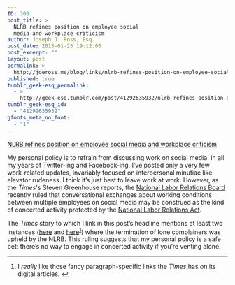 ```yaml
---
ID: 300
post_title: >
  NLRB refines position on employee social
  media and workplace criticism
author: Joseph J. Ross, Esq.
post_date: 2013-01-23 19:12:00
post_excerpt: ""
layout: post
permalink: >
  http://joeross.me/blog/links/nlrb-refines-position-on-employee-social-media-and/
published: true
tumblr_geek-esq_permalink:
  - >
    http://geek-esq.tumblr.com/post/41292635932/nlrb-refines-position-on-employee-social-media-and
tumblr_geek-esq_id:
  - "41292635932"
gfonts_meta_no_font:
  - "1"
---
```

<a href='http://www.nytimes.com/2013/01/22/technology/employers-social-media-policies-come-under-regulatory-scrutiny.html?pagewanted=all&amp;_r=0I'>NLRB refines position on employee social media and workplace criticism</a><div class="link_description"><p>My personal policy is to refrain from discussing work on social media. In all my years of Twitter-ing and Facebook-ing, I&#8217;ve posted only a very few work-related updates, invariably focused on interpersonal minutiae like elevator rudeness. I think it&#8217;s just best to leave work at work. However, as the <em>Times</em>'s Steven Greenhouse reports, the <a href="http://www.nlrb.gov/category/case-number/03-ca-027872" target="_blank">National Labor Relations Board</a> recently ruled that conversational exchanges about working conditions between multiple employees on social media may be construed as the kind of concerted activity protected by the <a href="http://www.nlrb.gov/national-labor-relations-act" target="_blank">National Labor Relations Act</a>.</p>

<p>The <em>Times</em> story to which I link in this post&#8217;s headline mentions at least two instances (<a href="http://www.nytimes.com/2013/01/22/technology/employers-social-media-policies-come-under-regulatory-scrutiny.html?pagewanted=all&amp;_r=1&amp;#p%5BTNhfl%5D" target="_blank">here</a> and <a href="http://www.nytimes.com/2013/01/22/technology/employers-social-media-policies-come-under-regulatory-scrutiny.html?pagewanted=all&amp;_r=1&amp;#p%5BTaaUan%5D" target="_blank">here</a><sup id="fnref:p41292635932-1"><a href="p41292635932-1" rel="footnote" target="_blank">1</a></sup>) where the termination of lone complainers was upheld by the NLRB. This ruling suggests that my personal policy is a safe bet: there&#8217;s no way to engage in concerted activity if you&#8217;re venting alone.</p>

<div class="footnotes">
<hr><ol><li id="fn:p41292635932-1">
<p>I <em>really</em> like those fancy paragraph-specific links the <em>Times</em> has on its digital articles. <a href="p41292635932-1" rev="footnote" target="_blank">↩</a></p>
</li>

</ol></div></div>